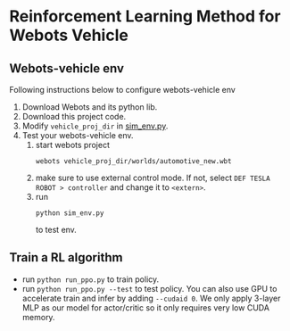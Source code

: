 # Reinforcement Learning Method for Webots Vehicle
## Webots-vehicle env
Following instructions below to configure webots-vehicle env
1. Download Webots and its python lib.
2. Download this project code.
3. Modify `vehicle_proj_dir` in [sim_env.py](sim_env.py).
4. Test your webots-vehicle env.
    1. start webots project 
        ```
        webots vehicle_proj_dir/worlds/automotive_new.wbt
        ```
    2. make sure to use external control mode. If not, select `DEF TESLA ROBOT > controller` and change it to `<extern>`.
    3. run 
        ```
        python sim_env.py
        ```
        to test env.

## Train a RL algorithm
- run `python run_ppo.py` to train policy.
- run `python run_ppo.py --test` to test policy.
You can also use GPU to accelerate train and infer by adding `--cudaid 0`. We only apply 3-layer MLP as our model for actor/critic so it only requires very low CUDA memory.